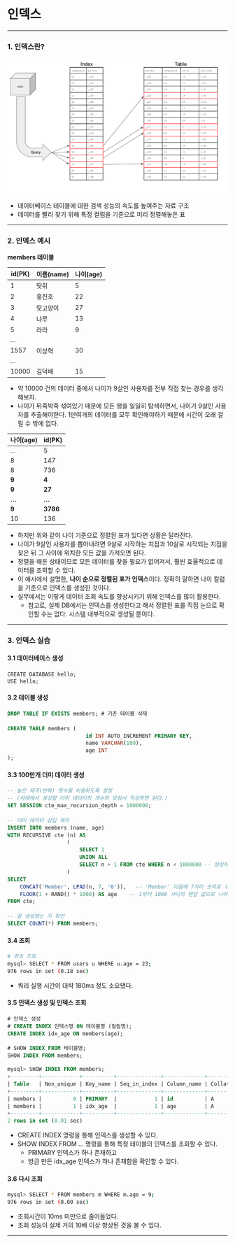 # 인덱스

---

### 1. 인덱스란?
![database-index](./imgs/database-index.png)

- 데이터베이스 테이블에 대한 검색 성능의 속도를 높여주는 자료 구조
- 데이터를 빨리 찾기 위해 특정 컬럼을 기준으로 미리 정렬해놓은 표

---

### 2. 인덱스 예시
**members 테이블**  

| id(PK) | 이름(name) | 나이(age) |
| --- | --- | --- |
| 1 | 땃쥐 | 5 |
| 2 | 홍진호 | 22 |
| 3 | 땃고양이 | 27 |
| 4 | 냐루 | 13 |
| 5 | 라라 | 9 |
| … |  |  |
| 1557 | 이상혁 | 30 |
| … |  |  |
| 10000 | 김덕배 | 15 |
- 약 10000 건의 데이터 중에서 나이가 9살인 사용자를 전부 직접 찾는 경우를 생각해보자.
- 나이가 뒤죽박죽 섞여있기 때문에 모든 행을 일일히 탐색하면서, 나이가 9살인 사용자를 추출해야한다. 1만여개의 데이터를 모두 확인해야하기 때문에 시간이 오래 걸릴 수 밖에 없다.

| 나이(age) | id(PK)   |
|---------|----------|
| …       | 5        |
| 8       | 147      |
| 8       | 736      |
| **9**   | **4**    |
| **9**   | **27**   |
| **…**   | **…**    |
| **9**   | **3786** |
| 10      | 136      |

- 하지만 위와 같이 나이 기준으로 정렬된 표가 있다면 상황은 달라진다.
- 나이가 9살인 사용자를 뽑아내려면 9살로 시작하는 지점과 10살로 시작되는 지점을 찾은 뒤 그 사이에 위치한 모든 값을 가져오면 된다.
- 정렬을 해둔 상태이므로 모든 데이터를 찾을 필요가 없어져서, 훨씬 효율적으로 데이터를 조회할 수 있다.
- 이 예시에서 설명한, **나이 순으로 정렬된 표가 인덱스**이다. 정확히 말하면 나이 칼럼을 기준으로 인덱스를 생성한 것이다.
- 실무에서는 이렇게 데이터 조회 속도를 향상시키기 위해 인덱스를 많이 활용한다.
    - 참고로, 실제 DB에서는 인덱스를 생성한다고 해서 정렬된 표를 직접 눈으로 확인할 수는 없다. 시스템 내부적으로 생성될 뿐이다.

---

### 3. 인덱스 실습

#### 3.1 데이터베이스 생성
```mysql
CREATE DATABASE hello;
USE hello;
```

#### 3.2 테이블 생성

```sql
DROP TABLE IF EXISTS members; # 기존 테이블 삭제

CREATE TABLE members (
                         id INT AUTO_INCREMENT PRIMARY KEY,
                         name VARCHAR(100),
                         age INT
);
```

#### 3.3 100만개 더미 데이터 생성

```sql
-- 높은 재귀(반복) 횟수를 허용하도록 설정
-- (아래에서 생성할 더미 데이터의 개수와 맞춰서 작성하면 된다.)
SET SESSION cte_max_recursion_depth = 1000000;

-- 더미 데이터 삽입 쿼리
INSERT INTO members (name, age)
WITH RECURSIVE cte (n) AS
                   (
                       SELECT 1
                       UNION ALL
                       SELECT n + 1 FROM cte WHERE n < 1000000 -- 생성하고 싶은 더미 데이터의 개수
                   )
SELECT
    CONCAT('Member', LPAD(n, 7, '0')),   -- 'Member' 다음에 7자리 숫자로 구성된 이름 생성
    FLOOR(1 + RAND() * 1000) AS age    -- 1부터 1000 사이의 랜덤 값으로 나이 생성
FROM cte;

-- 잘 생성됐는 지 확인
SELECT COUNT(*) FROM members;

```

#### 3.4 조회

```bash
# 최초 조회
mysql> SELECT * FROM users u WHERE u.age = 23;
976 rows in set (0.18 sec)
```

- 쿼리 실행 시간이 대략 180ms 정도 소요됐다.

#### 3.5 인덱스 생성 및 인덱스 조회

```sql
# 인덱스 생성
# CREATE INDEX 인덱스명 ON 테이블명 (컬럼명);
CREATE INDEX idx_age ON members(age);

# SHOW INDEX FROM 테이블명;
SHOW INDEX FROM members;
```

```sql
mysql> SHOW INDEX FROM members;
+---------+------------+----------+--------------+-------------+-----------+-------------+----------+--------+------+------------+---------+---------------+---------+------------+
| Table   | Non_unique | Key_name | Seq_in_index | Column_name | Collation | Cardinality | Sub_part | Packed | Null | Index_type | Comment | Index_comment | Visible | Expression |
+---------+------------+----------+--------------+-------------+-----------+-------------+----------+--------+------+------------+---------+---------------+---------+------------+
| members |          0 | PRIMARY  |            1 | id          | A         |      997545 |     NULL |   NULL |      | BTREE      |         |               | YES     | NULL       |
| members |          1 | idx_age  |            1 | age         | A         |        1071 |     NULL |   NULL | YES  | BTREE      |         |               | YES     | NULL       |
+---------+------------+----------+--------------+-------------+-----------+-------------+----------+--------+------+------------+---------+---------------+---------+------------+
2 rows in set (0.01 sec)
```

- CREATE INDEX 명령을 통해 인덱스를 생성할 수 있다.
- SHOW INDEX FROM … 명령을 통해 특정 테이블의 인덱스를 조회할 수 있다.
    - PRIMARY 인덱스가 하나 존재하고
    - 방금 만든 idx_age 인덱스가 하나 존재함을 확인할 수 있다.

#### 3.6 다시 조회

```bash
mysql> SELECT * FROM members m WHERE m.age = 9;
976 rows in set (0.00 sec)
```

- 조회시간이 10ms 미만으로 줄어들었다.
- 조회 성능이 실제 거의 10배 이상 향상된 것을 볼 수 있다.

---
